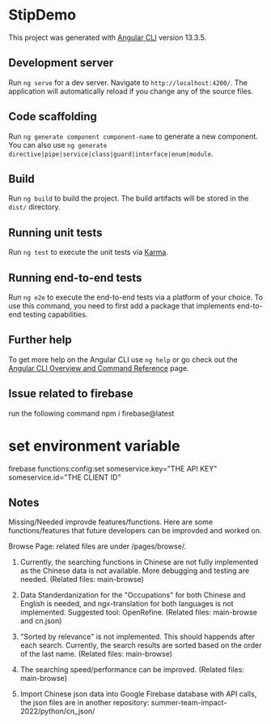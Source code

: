# StipDemo

This project was generated with [Angular CLI](https://github.com/angular/angular-cli) version 13.3.5.

## Development server

Run `ng serve` for a dev server. Navigate to `http://localhost:4200/`. The application will automatically reload if you change any of the source files.

## Code scaffolding

Run `ng generate component component-name` to generate a new component. You can also use `ng generate directive|pipe|service|class|guard|interface|enum|module`.

## Build

Run `ng build` to build the project. The build artifacts will be stored in the `dist/` directory.

## Running unit tests

Run `ng test` to execute the unit tests via [Karma](https://karma-runner.github.io).

## Running end-to-end tests

Run `ng e2e` to execute the end-to-end tests via a platform of your choice. To use this command, you need to first add a package that implements end-to-end testing capabilities.

## Further help

To get more help on the Angular CLI use `ng help` or go check out the [Angular CLI Overview and Command Reference](https://angular.io/cli) page.

## Issue related to firebase 
run the following command
npm i firebase@latest

# set environment variable
firebase functions:config:set someservice.key="THE API KEY" someservice.id="THE CLIENT ID"

## Notes
Missing/Needed improvde features/functions.
Here are some functions/features that future developers can be improvded and worked on. 

Browse Page: related files are under /pages/browse/.
1. Currently, the searching functions in Chinese are not fully implemented as the Chinese data is not available. More debugging and testing are needed. (Related files: main-browse)
2. Data Standerdanization for the "Occupations" for both Chinese and English is needed, and ngx-translation for both languages is not implemented. Suggested tool: OpenRefine. (Related files: main-browse and cn.json)
3. "Sorted by relevance" is not implemented. This should happends after each search. Currently, the search results are sorted based on the order of the last name. (Related files: main-browse)
4. The searching speed/performance can be improved. (Related files: main-browse)


6. Import Chinese json data into Google Firebase database with API calls, the json files are in another repository: summer-team-impact-2022/python/cn_json/

  
